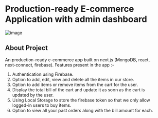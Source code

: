 # Production-ready E-commerce Application with admin dashboard

![image](https://user-images.githubusercontent.com/73209159/139531483-995b89bc-fe05-403d-bb93-83291408cdd8.png)


## About Project

An production-ready e-commerce app built on next.js (MongoDB, react, next-connect, firebase). Features present in the app :-

<ol>
<li>Authentication using Firebase.</li>
<li>Option to add, edit, view and delete all the items in our store.</li>
<li>Option to add items or remove items from the cart for the user.</li>
<li>Display the total bill of the cart and update it as soon as the cart is updated by the user.</li>
<li>Using Local Storage to store the firebase token so that we only allow logged-in users to buy items.</li>
<li>Option to view all your past orders along with the bill amount for each.</li>
</ol>

